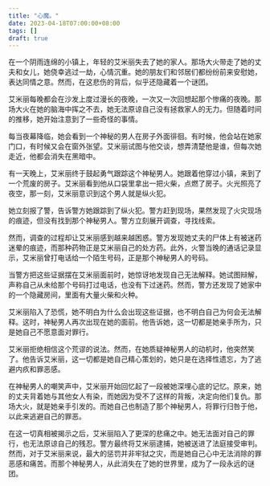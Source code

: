 ```yaml
---
title: "心魔。"
date: 2023-04-18T07:00:00+08:00
tags: []
draft: true
---
```


在一个阴雨连绵的小镇上，年轻的艾米丽失去了她的家人。那场大火带走了她的丈夫和女儿，她侥幸逃过一劫，心情沉重。她的朋友们和邻居们都纷纷前来安慰她，表达同情之意。然而，在这悲伤的背后，似乎还隐藏着一个谜团。

艾米丽每晚都会在沙发上度过漫长的夜晚，一次又一次回想起那个惨痛的夜晚。那场大火在她的脑海中挥之不去，她无法原谅自己没有拯救家人的无力。但随着时间的推移，她开始注意到了一些奇怪的事情。

每当夜幕降临，她会看到一个神秘的男人在房子外面徘徊。有时候，他会站在她家门口，有时候又会在窗外张望。艾米丽试图与他交谈，想弄清楚他是谁，但每次她走近，他都会消失在黑暗中。

有一天晚上，艾米丽终于鼓起勇气跟踪这个神秘男人。她跟着他穿过小镇，来到了一个荒废的房子。艾米丽看到他从口袋里拿出一把火柴，点燃了房子。火光照亮了夜空，那一刻，艾米丽意识到这个男人就是纵火犯。

她立刻报了警，告诉警方她跟踪到了纵火犯。警方赶到现场，果然发现了火灾现场的痕迹，但没有找到那个神秘男人。警方立刻展开调查，寻找线索。

然而，调查的过程却让艾米丽感到越来越困惑。警方发现她丈夫的尸体上有被迷药迷晕的痕迹，而那种药物正是艾米丽自己的处方药。此外，火警当晚的通话记录显示，艾米丽曾打电话给一个陌生号码，正是那个神秘男人的号码。

当警方把这些证据摆在艾米丽面前时，她惊讶地发现自己无法解释。她试图辩解，声称自己从未给那个号码打过电话，也没有下过迷药。然而，警方还发现了她家中的一个隐藏房间，里面有大量火柴和火种。

艾米丽陷入了恐慌，她不明白为什么会出现这些证据，也不明白自己为何会无法解释。这时，神秘男人再次出现在她的面前。他告诉她，这一切都是她亲手所为，只是她自己不愿意面对罪行。

艾米丽拒绝相信这个荒谬的说法。然而，在她质疑神秘男人的动机时，他突然笑了。他告诉艾米丽，这一切都是她自己精心策划的，她只是在选择性遗忘，为了逃避内疚和罪恶感。

在神秘男人的嘲笑声中，艾米丽开始回忆起了一段被她深埋心底的记忆。原来，她的丈夫背着她与其他女人有染，而她因为受不了这样的背叛，决定向他们复仇。那场大火，就是她亲手引发的。而她自己也制造了那个神秘男人，将罪行归咎于他，以此来逃避自己的罪恶。

在这一切真相被揭示之后，艾米丽陷入了更深的悲痛之中。她无法面对自己的罪行，也无法原谅自己的残忍。警方最终将艾米丽逮捕，她被送进了法庭接受审判。然而，对于艾米丽来说，最大的惩罚并非牢狱之灾，而是她自己心中无法消除的罪恶感和痛苦。而那个神秘男人，从此消失在了她的世界里，成为了一段永远的谜团。